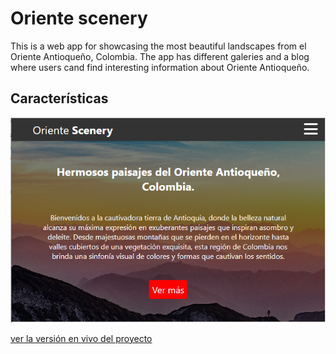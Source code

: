 # Oriente scenery

This is a web app for showcasing the most beautiful landscapes from el Oriente Antioqueño, Colombia. The app has different galeries and a blog where users cand find interesting information about Oriente Antioqueño.

## Características

![Oriente Scenery](./public/og-scenery.png)

[ver la versión en vivo del proyecto](https://orientescenery.netlify.app)

